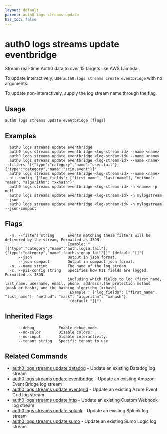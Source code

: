 ```yaml
---
layout: default
parent: auth0 logs streams update
has_toc: false
---
```

# auth0 logs streams update eventbridge

Stream real-time Auth0 data to over 15 targets like AWS Lambda.

To update interactively, use `auth0 logs streams create eventbridge` with no arguments.

To update non-interactively, supply the log stream name through the flag.

## Usage
```
auth0 logs streams update eventbridge [flags]
```

## Examples

```
  auth0 logs streams update eventbridge
  auth0 logs streams update eventbridge <log-stream-id> --name <name>
  auth0 logs streams update eventbridge <log-stream-id> --name <name>
  auth0 logs streams update eventbridge <log-stream-id> --name <name> --filters '[{"type":"category","name":"user.fail"},{"type":"category","name":"scim.event"}]'
  auth0 logs streams update eventbridge <log-stream-id> --name <name>  --pii-config '{"log_fields": ["first_name", "last_name"], "method": "mask", "algorithm": "xxhash"}'
  auth0 logs streams update eventbridge <log-stream-id> -n <name> -p null
  auth0 logs streams update eventbridge <log-stream-id> -n mylogstream --json
  auth0 logs streams update eventbridge <log-stream-id> -n mylogstream --json-compact
```


## Flags

```
  -m, --filters string      Events matching these filters will be delivered by the stream, Formatted as JSON. 
                            Example: "[{"type":"category","name":"auth.login.fail"},{"type":"category","name":"auth.signup.fail"}]" (default "[]")
      --json                Output in json format.
      --json-compact        Output in compact json format.
  -n, --name string         The name of the log stream.
  -c, --pii-config string   Specifies how PII fields are logged, Formatted as JSON. 
                            including which fields to log (first_name, last_name, username, email, phone, address),the protection method (mask or hash), and the hashing algorithm (xxhash). 
                             Example : {"log_fields": ["first_name", "last_name"], "method": "mask", "algorithm": "xxhash"}. 
                             (default "{}")
```


## Inherited Flags

```
      --debug           Enable debug mode.
      --no-color        Disable colors.
      --no-input        Disable interactivity.
      --tenant string   Specific tenant to use.
```


## Related Commands

- [auth0 logs streams update datadog](auth0_logs_streams_update_datadog.md) - Update an existing Datadog log stream
- [auth0 logs streams update eventbridge](auth0_logs_streams_update_eventbridge.md) - Update an existing Amazon Event Bridge log stream
- [auth0 logs streams update eventgrid](auth0_logs_streams_update_eventgrid.md) - Update an existing Azure Event Grid log stream
- [auth0 logs streams update http](auth0_logs_streams_update_http.md) - Update an existing Custom Webhook log stream
- [auth0 logs streams update splunk](auth0_logs_streams_update_splunk.md) - Update an existing Splunk log stream
- [auth0 logs streams update sumo](auth0_logs_streams_update_sumo.md) - Update an existing Sumo Logic log stream


